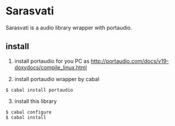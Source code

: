 Sarasvati
=========

Sarasvati is a audio library wrapper with portaudio.

install
-----------------------

1. install portaudio for you PC as http://portaudio.com/docs/v19-doxydocs/compile_linux.html

2. install portaudio wrapper by cabal

```
$ cabal install portaudio
```

3. install this library

```
$ cabal configure
$ cabal install
```
